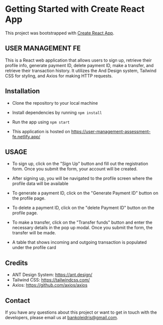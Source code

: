 # Getting Started with Create React App

This project was bootstrapped with [Create React App](https://github.com/facebook/create-react-app).

## USER MANAGEMENT FE

This is a React web application that allows users to sign up, retrieve their profile info, generate payment ID, delete payment ID, make a transfer, and retrieve their transaction history. It utilizes the And Design system, Tailwind CSS for styling, and Axios for making HTTP requests.

## Installation

- Clone the repository to your local machine
- Install dependencies by running `npm install`
- Run the app using `npm start`

- This application is hosted on https://user-management-assessment-fe.netlify.app/

## USAGE

- To sign up, click on the "Sign Up" button and fill out the registration form. Once you submit the form, your account will be created.

- After signing up, you will be navigated to the profile screen where the profile data will be available

- To generate a payment ID, click on the "Generate Payment ID" button on the profile page.

- To delete a payment ID, click on the "delete Payment ID" button on the profile page.

- To make a transfer, click on the "Transfer funds" button and enter the necessary details in the pop up modal. Once you submit the form, the transfer will be made.

- A table that shows incoming and outgoing transaction is populated under the profile card

## Credits

- ANT Design System: https://ant.design/
- Tailwind CSS: https://tailwindcss.com/
- Axios: https://github.com/axios/axios

## Contact
If you have any questions about this project or want to get in touch with the developers, please email us at bankoleidris@gmail.com.
